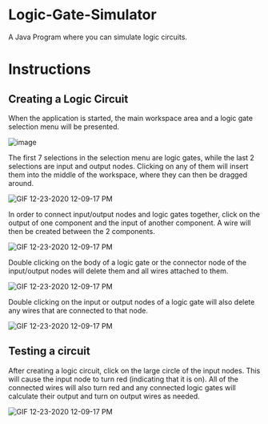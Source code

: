 # Logic-Gate-Simulator
A Java Program where you can simulate logic circuits. 

# Instructions 

## Creating a Logic Circuit

When the application is started, the main workspace area and a logic gate selection menu will be presented. 

![image](https://user-images.githubusercontent.com/76227825/103019852-6d945700-4515-11eb-9556-6018ccebc75b.png)

The first 7 selections in the selection menu are logic gates, while the last 2 selections are input and output nodes. Clicking on any of them will insert them into the middle of the workspace, where they can then be dragged around. 

![GIF 12-23-2020 12-09-17 PM](https://user-images.githubusercontent.com/76227825/103021265-e399bd80-4517-11eb-8b34-ca95f1c68f6d.gif)

In order to connect input/output nodes and logic gates together, click on the output of one component and the input of another component. A wire will then be created between the 2 components. 

![GIF 12-23-2020 12-09-17 PM](https://user-images.githubusercontent.com/76227825/103021947-01b3ed80-4519-11eb-838b-081364a7012c.gif)

Double clicking on the body of a logic gate or the connector node of the input/output nodes will delete them and all wires attached to them. 

![GIF 12-23-2020 12-09-17 PM](https://user-images.githubusercontent.com/76227825/103022261-a20a1200-4519-11eb-9f5e-aa7877ac6bcb.gif)

Double clicking on the input or output nodes of a logic gate will also delete any wires that are connected to that node.

![GIF 12-23-2020 12-09-17 PM](https://user-images.githubusercontent.com/76227825/103022852-c5818c80-451a-11eb-8310-76de74453921.gif)

## Testing a circuit

After creating a logic circuit, click on the large circle of the input nodes. This will cause the input node to turn red (indicating that it is on). All of the connected wires will also turn red and any connected logic gates will calculate their output and turn on output wires as needed. 

![GIF 12-23-2020 12-09-17 PM](https://user-images.githubusercontent.com/76227825/103025398-bbae5800-451f-11eb-9639-01aabfaf5e39.gif)

